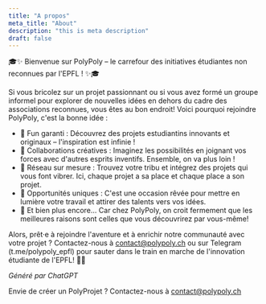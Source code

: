 ```yaml
---
title: "A propos"
meta_title: "About"
description: "this is meta description"
draft: false
---
```


🎓✨ Bienvenue sur PolyPoly – le carrefour des initiatives étudiantes non reconnues par l'EPFL ! ✨🎓

Si vous bricolez sur un projet passionnant ou si vous avez formé un groupe informel pour explorer de nouvelles idées en dehors du cadre des associations reconnues, vous êtes au bon endroit! Voici pourquoi rejoindre PolyPoly, c'est la bonne idée :

- 🚀 Fun garanti : Découvrez des projets estudiantins innovants et originaux – l'inspiration est infinie !
- 🤝 Collaborations créatives : Imaginez les possibilités en joignant vos forces avec d'autres esprits inventifs. Ensemble, on va plus loin !
- 🔗 Réseau sur mesure : Trouvez votre tribu et intégrez des projets qui vous font vibrer. Ici, chaque projet a sa place et chaque place a son projet.
- 🌟 Opportunités uniques : C'est une occasion rêvée pour mettre en lumière votre travail et attirer des talents vers vos idées.
- 🧐 Et bien plus encore... Car chez PolyPoly, on croit fermement que les meilleures raisons sont celles que vous découvrirez par vous-même!

Alors, prêt·e à rejoindre l'aventure et à enrichir notre communauté avec votre projet ? Contactez-nous à contact@polypoly.ch ou sur Telegram (t.me/polypoly_epfl) pour sauter dans le train en marche de l'innovation étudiante de l'EPFL! 🚂💡

_Généré par ChatGPT_


Envie de créer un PolyProjet ? Contactez-nous à contact@polypoly.ch 
